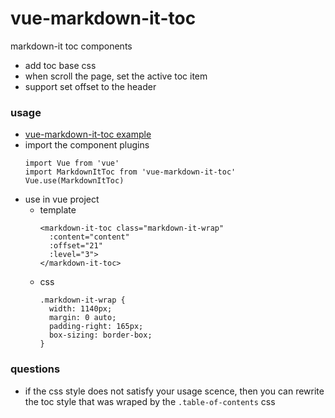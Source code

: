 # vue-markdown-it-toc
markdown-it toc components

- add toc base css
- when scroll the page, set the active toc item
- support set offset to the header

### usage
- [vue-markdown-it-toc example](https://gitee.com/muzi131313/markdown-it-toc-demo)
- import the component plugins
  ````
  import Vue from 'vue'
  import MarkdownItToc from 'vue-markdown-it-toc'
  Vue.use(MarkdownItToc)
  ````
- use in vue project
  - template
    ````
    <markdown-it-toc class="markdown-it-wrap"
      :content="content"
      :offset="21"
      :level="3">
    </markdown-it-toc>
    ````
  - css
    ````
    .markdown-it-wrap {
      width: 1140px;
      margin: 0 auto;
      padding-right: 165px;
      box-sizing: border-box;
    }
    ````
### questions
- if the css style does not satisfy your usage scence, then you can rewrite the toc style that was wraped by the `.table-of-contents` css

